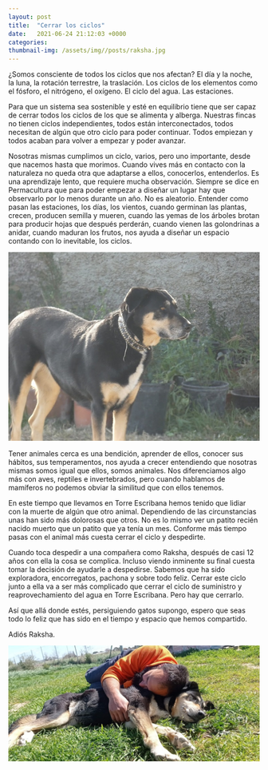 ```yaml
---
layout: post
title:  "Cerrar los ciclos"
date:   2021-06-24 21:12:03 +0000
categories: 
thumbnail-img: /assets/img//posts/raksha.jpg
---
```

¿Somos consciente de todos los ciclos que nos afectan? El día y la noche, la luna, la rotación terrestre, la traslación. Los ciclos de los elementos como el fósforo, el nitrógeno, el oxígeno. El ciclo del agua. Las estaciones. 


Para que un sistema sea sostenible y esté en equilibrio tiene que ser capaz de cerrar todos los ciclos de los que se alimenta y alberga. Nuestras fincas no tienen ciclos independientes, todos están interconectados, todos necesitan de algún que otro ciclo para poder continuar. Todos empiezan y todos acaban para volver a empezar y poder avanzar.


Nosotras mismas cumplimos un ciclo, varios, pero uno importante, desde que nacemos hasta que morimos. Cuando vives más en contacto con la naturaleza no queda otra que adaptarse a ellos, conocerlos, entenderlos. Es una aprendizaje lento, que requiere mucha observación. Siempre se dice en Permacultura que para poder empezar a diseñar un lugar hay que observarlo por lo menos durante un año. No es aleatorio. Entender como pasan las estaciones, los días, los vientos, cuando germinan las plantas, crecen, producen semilla y mueren, cuando las yemas de los árboles brotan para producir hojas que después perderán, cuando vienen las golondrinas a anidar, cuando maduran los frutos, nos ayuda a diseñar un espacio contando con lo inevitable, los ciclos.

![raksha](..\assets\img\posts\raksha.jpg)

Tener animales cerca es una bendición, aprender de ellos, conocer sus hábitos, sus temperamentos, nos ayuda a crecer entendiendo que nosotras mismas somos igual que ellos, somos animales. Nos diferenciamos algo más con aves, reptiles e invertebrados, pero cuando hablamos de mamíferos no podemos obviar la similitud que con ellos tenemos. 


En este tiempo que llevamos en Torre Escribana hemos tenido que lidiar con la muerte de algún que otro animal. Dependiendo de las circunstancias unas han sido más dolorosas que otros. No es lo mismo ver un patito recién nacido muerto que un patito que ya tenía un mes. Conforme más tiempo pasas con el animal más cuesta cerrar el ciclo y despedirte.


Cuando toca despedir a una compañera como Raksha, después de casi 12 años con ella la cosa se complica. Incluso viendo inminente su final cuesta tomar la decisión de ayudarle a despedirse. Sabemos que ha sido exploradora, encorregatos, pachona y sobre todo feliz. Cerrar este ciclo junto a ella va a ser más complicado que cerrar el ciclo de suministro y reaprovechamiento del agua en Torre Escribana. Pero hay que cerrarlo.


Así que allá donde estés, persiguiendo gatos supongo, espero que seas todo lo feliz que has sido en el tiempo y espacio que hemos compartido. 


Adiós Raksha.

![raksha](..\assets\img\posts\raksha2.jpg)

